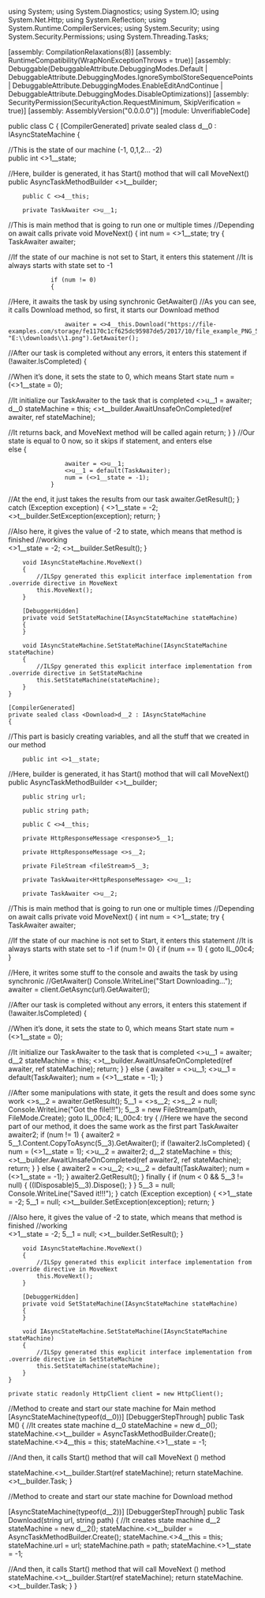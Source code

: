 using System;
using System.Diagnostics;
using System.IO;
using System.Net.Http;
using System.Reflection;
using System.Runtime.CompilerServices;
using System.Security;
using System.Security.Permissions;
using System.Threading.Tasks;

[assembly: CompilationRelaxations(8)]
[assembly: RuntimeCompatibility(WrapNonExceptionThrows = true)]
[assembly: Debuggable(DebuggableAttribute.DebuggingModes.Default | DebuggableAttribute.DebuggingModes.IgnoreSymbolStoreSequencePoints | DebuggableAttribute.DebuggingModes.EnableEditAndContinue | DebuggableAttribute.DebuggingModes.DisableOptimizations)]
[assembly: SecurityPermission(SecurityAction.RequestMinimum, SkipVerification = true)]
[assembly: AssemblyVersion("0.0.0.0")]
[module: UnverifiableCode]


public class C
{
    [CompilerGenerated]
    private sealed class <M>d__0 : IAsyncStateMachine
    {

//This is the state of our machine (-1, 0,1,2… -2)      
 public int <>1__state;

//Here, builder is generated, it has Start() mothod that will call MoveNext()
        public AsyncTaskMethodBuilder <>t__builder;

        public C <>4__this;

        private TaskAwaiter <>u__1;

//This is main method that is going to run one or multiple times
//Depending on await calls
        private void MoveNext()
        {
            int num = <>1__state;
            try
            {
                TaskAwaiter awaiter;

//If the state of our machine is not set to Start, it enters this statement
//It is always starts with state set to -1

                if (num != 0)
                {

//Here, it awaits the task by using synchronic GetAwaiter()
//As you can see, it calls Download method, so first, it starts our Download method

                    awaiter = <>4__this.Download("https://file-examples.com/storage/fe1170c1cf625dc95987de5/2017/10/file_example_PNG_500kB.png", "E:\\downloads\\1.png").GetAwaiter();


//After our task is completed without any errors, it enters this statement
                    if (!awaiter.IsCompleted)
                    {

//When it’s done, it sets the state to 0, which means Start state
                        num = (<>1__state = 0);

//It initialize our TaskAwaiter to the task that is completed
                        <>u__1 = awaiter;
                        <M>d__0 stateMachine = this;
                        <>t__builder.AwaitUnsafeOnCompleted(ref awaiter, ref stateMachine);

//It returns back, and MoveNext method will be called again
                        return;
                    }
                }
//Our state is equal to 0 now, so it skips if statement, and enters else                
                else
                {

                    awaiter = <>u__1;
                    <>u__1 = default(TaskAwaiter);
                    num = (<>1__state = -1);
                }

//At the end, it just takes the results from our task
                awaiter.GetResult();
            }
            catch (Exception exception)
            {
                <>1__state = -2;
                <>t__builder.SetException(exception);
                return;
            }

//Also here, it gives the value of -2 to state, which means that method is finished 
//working            
            <>1__state = -2;
            <>t__builder.SetResult();
        }

        void IAsyncStateMachine.MoveNext()
        {
            //ILSpy generated this explicit interface implementation from .override directive in MoveNext
            this.MoveNext();
        }

        [DebuggerHidden]
        private void SetStateMachine(IAsyncStateMachine stateMachine)
        {
        }

        void IAsyncStateMachine.SetStateMachine(IAsyncStateMachine stateMachine)
        {
            //ILSpy generated this explicit interface implementation from .override directive in SetStateMachine
            this.SetStateMachine(stateMachine);
        }
    }

    [CompilerGenerated]
    private sealed class <Download>d__2 : IAsyncStateMachine
    {

//This part is basicly creating variables, and all the stuff that we created in our method

        public int <>1__state;


//Here, builder is generated, it has Start() mothod that will call MoveNext()
        public AsyncTaskMethodBuilder <>t__builder;

        public string url;

        public string path;

        public C <>4__this;

        private HttpResponseMessage <response>5__1;

        private HttpResponseMessage <>s__2;

        private FileStream <fileStream>5__3;

        private TaskAwaiter<HttpResponseMessage> <>u__1;

        private TaskAwaiter <>u__2;


//This is main method that is going to run one or multiple times
//Depending on await calls
        private void MoveNext()
        {
            int num = <>1__state;
            try
            {
                TaskAwaiter<HttpResponseMessage> awaiter;

//If the state of our machine is not set to Start, it enters this statement
//It is always starts with state set to -1
                if (num != 0)
                {
                    if (num == 1)
                    {
                        goto IL_00c4;
                    }

//Here, it writes some stuff to the console and awaits the task by using synchronic 
//GetAwaiter()
                    Console.WriteLine("Start Downloading...");
                    awaiter = client.GetAsync(url).GetAwaiter();

//After our task is completed without any errors, it enters this statement
                    if (!awaiter.IsCompleted)
                    {

//When it’s done, it sets the state to 0, which means Start state
                        num = (<>1__state = 0);

//It initialize our TaskAwaiter to the task that is completed
                        <>u__1 = awaiter;
                        <Download>d__2 stateMachine = this;
                        <>t__builder.AwaitUnsafeOnCompleted(ref awaiter, ref stateMachine);
                        return;
                    }
                }
                else
                {
                    awaiter = <>u__1;
                    <>u__1 = default(TaskAwaiter<HttpResponseMessage>);
                    num = (<>1__state = -1);
                }

//After some manipulations with state, it gets the result and does some sync work
                <>s__2 = awaiter.GetResult();
                <response>5__1 = <>s__2;
                <>s__2 = null;
                Console.WriteLine("Got the file!!!");
                <fileStream>5__3 = new FileStream(path, FileMode.Create);
                goto IL_00c4;
                IL_00c4:
                try
                {
//Here we have the second part of our method, it does the same work as the first part
                    TaskAwaiter awaiter2;
                    if (num != 1)
                    {
                        awaiter2 = <response>5__1.Content.CopyToAsync(<fileStream>5__3).GetAwaiter();
                        if (!awaiter2.IsCompleted)
                        {
                            num = (<>1__state = 1);
                            <>u__2 = awaiter2;
                            <Download>d__2 stateMachine = this;
                            <>t__builder.AwaitUnsafeOnCompleted(ref awaiter2, ref stateMachine);
                            return;
                        }
                    }
                    else
                    {
                        awaiter2 = <>u__2;
                        <>u__2 = default(TaskAwaiter);
                        num = (<>1__state = -1);
                    }
                    awaiter2.GetResult();
                }
                finally
                {
                    if (num < 0 && <fileStream>5__3 != null)
                    {
                        ((IDisposable)<fileStream>5__3).Dispose();
                    }
                }
                <fileStream>5__3 = null;
                Console.WriteLine("Saved it!!!");
            }
            catch (Exception exception)
            {
                <>1__state = -2;
                <response>5__1 = null;
                <>t__builder.SetException(exception);
                return;
            }

//Also here, it gives the value of -2 to state, which means that method is finished 
//working   
            <>1__state = -2;
            <response>5__1 = null;
            <>t__builder.SetResult();
        }

        void IAsyncStateMachine.MoveNext()
        {
            //ILSpy generated this explicit interface implementation from .override directive in MoveNext
            this.MoveNext();
        }

        [DebuggerHidden]
        private void SetStateMachine(IAsyncStateMachine stateMachine)
        {
        }

        void IAsyncStateMachine.SetStateMachine(IAsyncStateMachine stateMachine)
        {
            //ILSpy generated this explicit interface implementation from .override directive in SetStateMachine
            this.SetStateMachine(stateMachine);
        }
    }

    private static readonly HttpClient client = new HttpClient();

   
//Method to create and start our state machine for Main method 
[AsyncStateMachine(typeof(<M>d__0))]
    [DebuggerStepThrough]
    public Task M()
    {
//It creates state machine
        <M>d__0 stateMachine = new <M>d__0();
        stateMachine.<>t__builder = AsyncTaskMethodBuilder.Create();
        stateMachine.<>4__this = this;
        stateMachine.<>1__state = -1;
       
//And then, it calls Start() method that will call MoveNext () method 

stateMachine.<>t__builder.Start(ref stateMachine);
        return stateMachine.<>t__builder.Task;
    }

   
//Method to create and start our state machine for Download method  

[AsyncStateMachine(typeof(<Download>d__2))]
    [DebuggerStepThrough]
    public Task Download(string url, string path)
    {
//It creates state machine
        <Download>d__2 stateMachine = new <Download>d__2();
        stateMachine.<>t__builder = AsyncTaskMethodBuilder.Create();
        stateMachine.<>4__this = this;
        stateMachine.url = url;
        stateMachine.path = path;
        stateMachine.<>1__state = -1;
       
//And then, it calls Start() method that will call MoveNext () method 
stateMachine.<>t__builder.Start(ref stateMachine);
        return stateMachine.<>t__builder.Task;
    }
}
